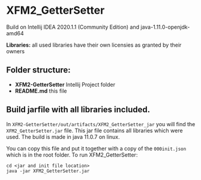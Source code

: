 # XFM2_GetterSetter

Build on Intellij IDEA 2020.1.1 (Community Edition) and java-1.11.0-openjdk-amd64

**Libraries:** all used libraries have their own licensies as granted by their owners

## Folder structure:


- **XFM2-GetterSetter** Intellij Project folder
- **README.md** this file


## Build jarfile with all libraries included.

In `XFM2-GetterSetter/out/artifacts/XFM2_GetterSetter_jar` you will find the `XFM2_GetterSetter.jar` file. This jar file contains all libraries which were used. The build is made in java 11.0.7 on linux.

You can copy this file and put it together with a copy of the `000init.json` which is in the root folder.
To run XFM2_GetterSetter:

	cd <jar and init file location>
	java -jar XFM2_GetterSetter.jar
	
